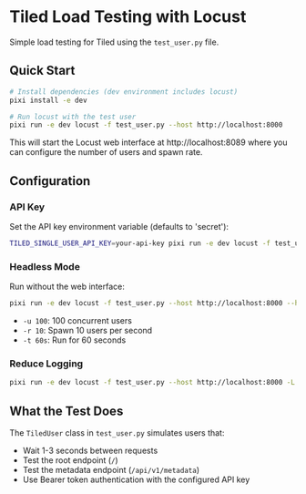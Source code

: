 # Tiled Load Testing with Locust

Simple load testing for Tiled using the `test_user.py` file.

## Quick Start

```bash
# Install dependencies (dev environment includes locust)
pixi install -e dev

# Run locust with the test user
pixi run -e dev locust -f test_user.py --host http://localhost:8000
```

This will start the Locust web interface at http://localhost:8089 where you can configure the number of users and spawn rate.

## Configuration

### API Key
Set the API key environment variable (defaults to 'secret'):
```bash
TILED_SINGLE_USER_API_KEY=your-api-key pixi run -e dev locust -f test_user.py --host http://localhost:8000
```

### Headless Mode
Run without the web interface:
```bash
pixi run -e dev locust -f test_user.py --host http://localhost:8000 --headless -u 100 -r 10 -t 60s
```
- `-u 100`: 100 concurrent users
- `-r 10`: Spawn 10 users per second
- `-t 60s`: Run for 60 seconds

### Reduce Logging
```bash
pixi run -e dev locust -f test_user.py --host http://localhost:8000 -L WARNING
```

## What the Test Does

The `TiledUser` class in `test_user.py` simulates users that:
- Wait 1-3 seconds between requests
- Test the root endpoint (`/`)
- Test the metadata endpoint (`/api/v1/metadata`)
- Use Bearer token authentication with the configured API key
